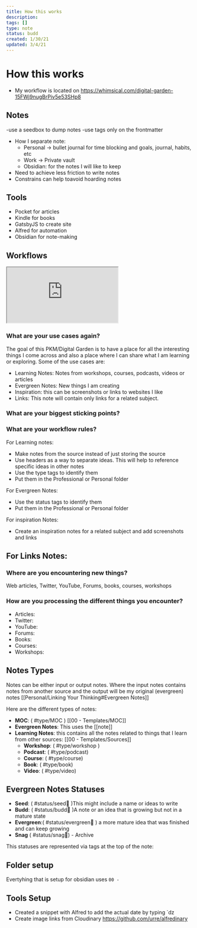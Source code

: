 ```yaml
---
title: How this works
description:
tags: []
type: note
status: budd
created: 1/30/21
updated: 3/4/21
---
```


# How this works

- My workflow is located on https://whimsical.com/digital-garden-15FWj9nugBrPiv5e53SHp8

## Notes

-use a seedbox to dump notes
-use tags only on the frontmatter

- How I separate note:
  - Personal -> bullet journal for time blocking and goals, journal, habits, etc
  - Work -> Private vault
  - Obsidian: for the notes I will like to keep
- Need to achieve less friction to write notes
- Constrains can help toavoid hoarding notes

## Tools

- Pocket for articles
- Kindle for books
- GatsbyJS to create site
- Alfred for automation
- Obsidian for note-making

## Workflows

<iframe src="https://whimsical.com/digital-garden-15FWj9nugBrPiv5e53SHp8@2Ux7TurymN39FY8A9s57"></iframe>

### What are your use cases again?

The goal of this PKM/Digital Garden is to have a place for all the interesting things I come across and also a place where I can share what I am learning or exploring.
Some of the use cases are:

- Learning Notes: Notes from workshops, courses, podcasts, videos or articles
- Evergreen Notes: New things I am creating
- Inspiration: this can be screenshots or links to websites I like
- Links: This note will contain only links for a related subject.

### What are your biggest sticking points?

### What are your workflow rules?

For Learning notes:

- Make notes from the source instead of just storing the source
- Use headers as a way to separate ideas. This will help to reference specific ideas in other notes
- Use the type tags to identify them
- Put them in the Professional or Personal folder

For Evergreen Notes:

- Use the status tags to identify them
- Put them in the Professional or Personal folder

For inspiration Notes:

- Create an inspiration notes for a related subject and add screenshots and links

## For Links Notes:

### Where are you encountering new things?

Web articles, Twitter, YouTube, Forums, books, courses, workshops

### How are you processing the different things you encounter?

- Articles:
- Twitter:
- YouTube:
- Forums:
- Books:
- Courses:
- Workshops:

## Notes Types

Notes can be either input or output notes. Where the input notes contains notes from another source and the output will be my original (evergreen) notes [[Personal/Linking Your Thinking#Evergreen Notes]]

Here are the different types of notes:

- **MOC**: ( #type/MOC ) [[00 - Templates/MOC]]
- **Evergreen Notes**: This uses the [[note]]
- **Learning Notes**: this contains all the notes related to things that I learn from other sources: [[00 - Templates/Sources]]
  - **Workshop**: ( #type/workshop )
  - **Podcast**: ( #type/podcast)
  - **Course**: ( #type/course)
  - **Book**: ( #type/book)
  - **Video**: ( #type/video)

## Evergreen Notes Statuses

- **Seed**: ( #status/seed🌱 )This might include a name or ideas to write
- **Budd**: ( #status/budd🌿 )A note or an idea that is growing but not in a mature state
- **Evergreen**:( #status/evergreen🌳 ) a more mature idea that was finished and can keep growing
- **Snag** ( #status/snag🍂) - Archive

This statuses are represented via tags at the top of the note:

## Folder setup

Evertyhing that is setup for obsidian uses `00 - `

## Tools Setup

- Created a snippet with Alfred to add the actual date by typing `dz
- Create image links from Cloudinary https://github.com/urre/alfredinary